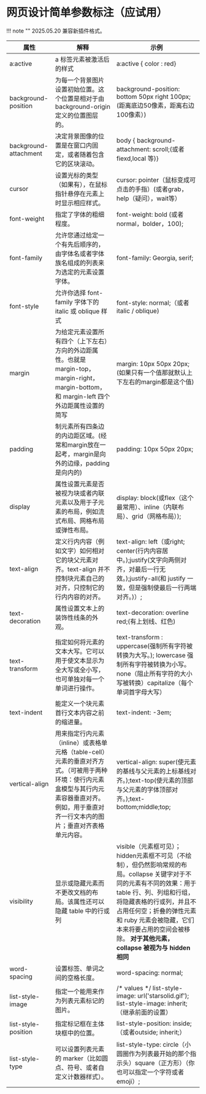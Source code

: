 # 网页设计简单参数标注（应试用）


!!! note ""
    2025.05.20 兼容新插件格式。


| 属性                  | 解释                                                                                                                                                                                             | 示例                                                                                                                                                                                                                                                                                                               |
| --------------------- | ------------------------------------------------------------------------------------------------------------------------------------------------------------------------------------------------ | ------------------------------------------------------------------------------------------------------------------------------------------------------------------------------------------------------------------------------------------------------------------------------------------------------------------ |
| a:active              | a 标签元素被激活后的样式                                                                                                                                                                         | a:active { color : red}                                                                                                                                                                                                                                                                                            |
| background-position   | 为每一个背景图片设置初始位置。这个位置是相对于由 background-origin 定义的位置图层的。                                                                                                            | background-position: bottom 50px right 100px;(距离底边50像素，距离右边100像素）)                                                                                                                                                                                                                                   |
| background-attachment | 决定背景图像的位置是在窗口内固定，或者随着包含它的区块滚动。                                                                                                                                     | body {  background-attachment: scroll;(或者fiexd,local 等)}                                                                                                                                                                                                                                                        |
| cursor                | 设置光标的类型（如果有），在鼠标指针悬停在元素上时显示相应样式。                                                                                                                                 | cursor: pointer（鼠标变成可点击的手指）(或者grab，help（疑问），wait等）                                                                                                                                                                                                                                           |
| font-weight           | 指定了字体的粗细程度。                                                                                                                                                                           | font-weight: bold (或者normal，bolder，100);                                                                                                                                                                                                                                                                       |
| font-family           | 允许您通过给定一个有先后顺序的，由字体名或者字体族名组成的列表来为选定的元素设置字体。                                                                                                           | font-family: Georgia, serif;                                                                                                                                                                                                                                                                                       |
| font-style            | 允许你选择 font-family 字体下的 italic 或 oblique 样式                                                                                                                                           | font-style: normal;（或者italic / oblique)                                                                                                                                                                                                                                                                         |
| margin                | 为给定元素设置所有四个（上下左右）方向的外边距属性。也就是 margin-top，margin-right，margin-bottom，和 margin-left 四个外边距属性设置的简写                                                      | margin: 10px 50px 20px; (如果只有一个值那就默认上下左右的margin都是这个值)                                                                                                                                                                                                                                         |
| padding               | 制元素所有四条边的内边距区域。(经常和margin放在一起考，margin是向外的边缘，padding是向内的)                                                                                                      | padding: 10px 50px 20px;                                                                                                                                                                                                                                                                                           |
| display               | 属性设置元素是否被视为块或者内联元素以及用于子元素的布局，例如流式布局、网格布局或弹性布局。                                                                                                     | display: block(或flex（这个最常用）、inline（内联布局）、grid（网格布局）);                                                                                                                                                                                                                                        |
| text-align            | 定义行内内容（例如文字）如何相对它的块父元素对齐。text-align 并不控制块元素自己的对齐，只控制它的行内内容的对齐。                                                                                | text-align: left（或right; center(行内内容居中。);justify(文字向两侧对齐，对最后一行无效。);justify-all(和 justify 一致，但是强制使最后一行两端对齐。)）;                                                                                                                                                          |
| text-decoration       | 属性设置文本上的装饰性线条的外观。                                                                                                                                                               | text-decoration: overline red;(有上划线、红色)                                                                                                                                                                                                                                                                     |
| text-transform        | 指定如何将元素的文本大写。它可以用于使文本显示为全大写或全小写，也可单独对每一个单词进行操作。                                                                                                   | text-transform : uppercase(强制所有字符被转换为大写。); lowercase 强制所有字符被转换为小写。none（阻止所有字符的大小写被转换）capitalize（每个单词首字母大写）                                                                                                                                                     |
| text-indent           | 能定义一个块元素首行文本内容之前的缩进量。                                                                                                                                                       | text-indent: -3em;                                                                                                                                                                                                                                                                                                 |
| vertical-align        | 用来指定行内元素（inline）或表格单元格（table-cell）元素的垂直对齐方式。（可被用于两种环境：使行内元素盒模型与其行内元素容器垂直对齐。例如，用于垂直对齐一行文本内的图片；垂直对齐表格单元内容。 | vertical-align: super(使元素的基线与父元素的上标基线对齐。);text-top(使元素的顶部与父元素的字体顶部对齐。);text-bottom;middle;top;                                                                                                                                                                                 |
| visibility            | 显示或隐藏元素而不更改文档的布局。该属性还可以隐藏 table 中的行或列                                                                                                                              | visible（元素框可见）；hidden元素框不可见（不绘制），但仍然影响常规的布局。collapse 关键字对于不同的元素有不同的效果：用于 table 行、列、列组和行组，将隐藏表格的行或列，并且不占用任何空；折叠的弹性元素和 ruby 元素会被隐藏，它们本来将要占用的空间会被移除。 <b>对于其他元素，collapse 被视为与 hidden 相同</b> |
| word-spacing          | 设置标签、单词之间的空格长度。                                                                                                                                                                   | word-spacing: normal;                                                                                                                                                                                                                                                                                              |
| list-style-image      | 指定一个能用来作为列表元素标记的图片。                                                                                                                                                           | /* <url> values */ list-style-image: url('starsolid.gif'); list-style-image: inherit;（继承前面的设置）                                                                                                                                                                                                            |
| list-style-position   | 指定标记框在主体块框中的位置。                                                                                                                                                                   | list-style-position: inside;（或者outside; inherit;）                                                                                                                                                                                                                                                              |
| list-style-type       | 可以设置列表元素的 marker（比如圆点、符号、或者自定义计数器样式）。                                                                                                                              | list-style-type: circle（小圆圈作为列表最开始的那个指示头）square（正方形）（你也可以指定一个字符或者emoji）;                                                                                                                                                                                                      |
                                                                                                           